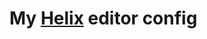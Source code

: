 My [Helix](https://helix-editor.com/) editor config
===================================================
